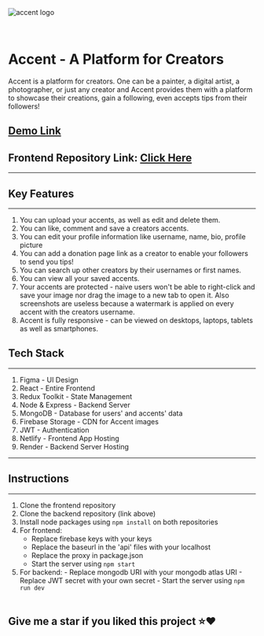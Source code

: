 <br>
<br>

![accent logo](https://i.imgur.com/QWzMzgI.png)

<br>

# Accent - A Platform for Creators

Accent is a platform for creators. One can be a painter, a digital artist, a photographer, or just any creator and Accent provides them with a platform to showcase their creations, gain a following, even accepts tips from their followers! <br>

## [Demo Link](https://accentapp.netlify.app/home) <br>

## Frontend Repository Link: [Click Here](https://github.com/AbirSantra/AccentApp)

---

## Key Features

---

1. You can upload your accents, as well as edit and delete them.
2. You can like, comment and save a creators accents.
3. You can edit your profile information like username, name, bio, profile picture
4. You can add a donation page link as a creator to enable your followers to send you tips!
5. You can search up other creators by their usernames or first names.
6. You can view all your saved accents.
7. Your accents are protected - naive users won't be able to right-click and save your image nor drag the image to a new tab to open it. Also screenshots are useless because a watermark is applied on every accent with the creators username.
8. Accent is fully responsive - can be viewed on desktops, laptops, tablets as well as smartphones.

## Tech Stack

---

1. Figma - UI Design
2. React - Entire Frontend
3. Redux Toolkit - State Management
4. Node & Express - Backend Server
5. MongoDB - Database for users' and accents' data
6. Firebase Storage - CDN for Accent images
7. JWT - Authentication
8. Netlify - Frontend App Hosting
9. Render - Backend Server Hosting

---

## Instructions

---

1. Clone the frontend repository
2. Clone the backend repository (link above)
3. Install node packages using `npm install` on both repositories
4. For frontend:
   - Replace firebase keys with your keys
   - Replace the baseurl in the 'api' files with your localhost
   - Replace the proxy in package.json
   - Start the server using `npm start`
5. For backend: - Replace mongodb URI with your mongodb atlas URI - Replace JWT secret with your own secret - Start the server using `npm run dev`
   <br>
   <br>

## Give me a star if you liked this project ⭐❤️
